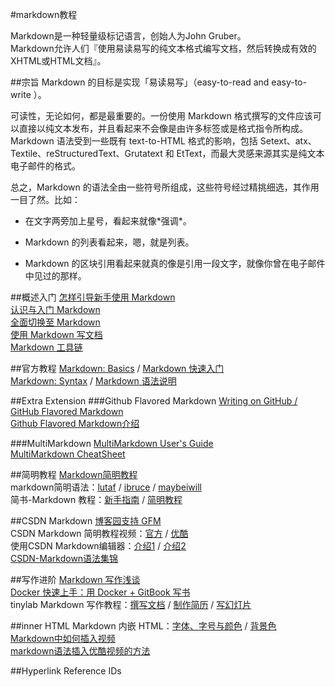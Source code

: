 #markdown教程

Markdown是一种轻量级标记语言，创始人为John Gruber。  
Markdown允许人们『使用易读易写的纯文本格式编写文档，然后转换成有效的XHTML或HTML文档』。  

##宗旨
Markdown 的目标是实现「易读易写」（easy-to-read and easy-to-write ）。

可读性，无论如何，都是最重要的。一份使用 Markdown 格式撰写的文件应该可以直接以纯文本发布，并且看起来不会像是由许多标签或是格式指令所构成。Markdown 语法受到一些既有 text-to-HTML 格式的影响，包括 Setext、atx、Textile、reStructuredText、Grutatext 和 EtText，而最大灵感来源其实是纯文本电子邮件的格式。

总之，Markdown 的语法全由一些符号所组成，这些符号经过精挑细选，其作用一目了然。比如：

+ 在文字两旁加上星号，看起来就像\*强调\*。
- Markdown 的列表看起来，嗯，就是列表。
* Markdown 的区块引用看起来就真的像是引用一段文字，就像你曾在电子邮件中见过的那样。

##概述入门
[怎样引导新手使用 Markdown][]  
[认识与入门 Markdown][]  
[全面切换至 Markdown][]  
[使用 Markdown 写文档][]  
[Markdown 工具链]

##官方教程
[Markdown: Basics][] / [Markdown 快速入门][]  
[Markdown: Syntax][] / [Markdown 语法说明][]  

##Extra Extension
###Github Flavored Markdown
[Writing on GitHub / GitHub Flavored Markdown][]  
[Github Flavored Markdown介绍][]

###MultiMarkdown
[MultiMarkdown User's Guide][]  
[MultiMarkdown CheatSheet][]

##简明教程
[Markdown简明教程][]  
markdown简明语法：[lutaf][markdown-simple-usage-lutaf] / [ibruce][markdown-simple-usage-ibruce] / [maybeiwill][markdown-simple-usage-maybeiwill]  
简书-Markdown 教程：[新手指南][JIANSHU_MARKDOWN_GUIDE] / [简明教程][JIANSHU_MARKDOWN_USAGE]

##CSDN Markdown
[博客园支持 GFM][CNBLOGS_MARKDOWN]  
CSDN Markdown 简明教程视频：[官方][CSDN_MARKDOWN_TUTORIAL_OFFICIAL] / [优酷][CSDN_MARKDOWN_TUTORIAL_YOUKU]  
使用CSDN Markdown编辑器：[介绍1][CSDN_MARKDOWN_USAGE_1] / [介绍2][CSDN_MARKDOWN_USAGE_2]  
[CSDN-Markdown语法集锦]

##写作进阶
[Markdown 写作浅谈][]  
[Docker 快速上手：用 Docker + GitBook 写书][]  
tinylab Markdown 写作教程：[撰写文档][tinylab_markdown_doc] / [制作简历][tinylab_markdown_resume] / [写幻灯片][tinylab_markdown_ppt]

##inner HTML
Markdown 内嵌 HTML：[字体、字号与颜色][HTML_IN_MARKDOWN_FONT] / [背景色][HTML_IN_MARKDOWN_BGCOLOR]  
[Markdown中如何插入视频][]  
[markdown语法插入优酷视频的方法]

##Hyperlink Reference IDs
<!--##概述入门-->
[怎样引导新手使用 Markdown]:http://www.zhihu.com/question/20409634
[认识与入门 Markdown]:http://sspai.com/25137
[全面切换至 Markdown]:http://www.houqun.me/articles/turn-to-use-markdown-to-write.html
[使用 Markdown 写文档]:http://blog.csdn.net/xiahouzuoxin/article/details/19752603
[Markdown 工具链]:http://www.jianshu.com/p/17fdcf17bbb4

<!--##官方教程-->
[Markdown: Basics]:http://daringfireball.net/projects/markdown/basics
[Markdown 快速入门]:http://wowubuntu.com/markdown/basic.html
[Markdown: Syntax]:http://daringfireball.net/projects/markdown/syntax
[Markdown 语法说明]:http://wowubuntu.com/markdown/index.html

<!--###Github Flavored Markdown-->
[Writing on GitHub / GitHub Flavored Markdown]:https://help.github.com/articles/github-flavored-markdown/
[Github Flavored Markdown介绍]:http://www.jianshu.com/p/cfPxyr

<!--###MultiMarkdown-->
[MultiMarkdown User's Guide]:http://fletcher.github.io/MultiMarkdown-4/
[MultiMarkdown CheatSheet]:https://rawgit.com/fletcher/human-markdown-reference/master/index.html

<!--##简明教程-->
[Markdown简明教程]:http://blog.csdn.net/pxzy/article/details/22045059
[markdown-simple-usage-lutaf]:http://lutaf.com/markdown-simple-usage.htm
[markdown-simple-usage-ibruce]:http://ibruce.info/2013/11/26/markdown/
[markdown-simple-usage-maybeiwill]:http://maybeiwill.me/markdown/

[JIANSHU_MARKDOWN_GUIDE]:http://www.jianshu.com/p/q81RER
[JIANSHU_MARKDOWN_USAGE]:http://www.jianshu.com/p/7bd23251da0a

<!--##CSDN Markdown-->
[CNBLOGS_MARKDOWN]:http://www.cnblogs.com/cmt/p/markdown_github.html
[CSDN_MARKDOWN_TUTORIAL_OFFICIAL]:http://edu.csdn.net/course/detail/553
[CSDN_MARKDOWN_TUTORIAL_YOUKU]:http://www.youku.com/playlist_show/id_23771112.html
[CSDN_MARKDOWN_USAGE_1]:http://blog.csdn.net/bendanban/article/details/44156803
[CSDN_MARKDOWN_USAGE_2]:http://blog.csdn.net/testcs_dn/article/details/43315335
[CSDN-Markdown语法集锦]:http://blog.csdn.net/bone_ace/article/details/46400975

<!--##写作进阶-->
[Markdown 写作浅谈]:http://www.yangzhiping.com/tech/r-markdown-knitr.html
[Docker 快速上手：用 Docker + GitBook 写书]:http://www.tinylab.org/docker-quick-start-docker-gitbook-writing-a-book/
[tinylab_markdown_doc]:http://www.tinylab.org/use-markdown-to-write-document/
[tinylab_markdown_resume]:http://www.tinylab.org/write-resume-with-markdown/
[tinylab_markdown_ppt]:http://www.tinylab.org/?p=3801&preview=true

<!--##inner HTML-->
[HTML_IN_MARKDOWN_FONT]:http://blog.csdn.net/testcs_dn/article/details/45719357
[HTML_IN_MARKDOWN_BGCOLOR]:http://blog.csdn.net/testcs_dn/article/details/45766819
[Markdown中如何插入视频]:http://segmentfault.com/q/1010000000424925
[markdown语法插入优酷视频的方法]:http://www.wooaii.com/archives/3474.html

